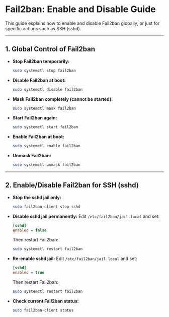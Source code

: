 # Fail2ban: Enable and Disable Guide

This guide explains how to enable and disable Fail2ban globally, 
or just for specific actions such as SSH (sshd).

---

## 1. Global Control of Fail2ban

- **Stop Fail2ban temporarily:**
  ```bash
  sudo systemctl stop fail2ban
  ```

- **Disable Fail2ban at boot:**
  ```bash
  sudo systemctl disable fail2ban
  ```

- **Mask Fail2ban completely (cannot be started):**
  ```bash
  sudo systemctl mask fail2ban
  ```

- **Start Fail2ban again:**
  ```bash
  sudo systemctl start fail2ban
  ```

- **Enable Fail2ban at boot:**
  ```bash
  sudo systemctl enable fail2ban
  ```

- **Unmask Fail2ban:**
  ```bash
  sudo systemctl unmask fail2ban
  ```

---

## 2. Enable/Disable Fail2ban for SSH (sshd)

- **Stop the sshd jail only:**
  ```bash
  sudo fail2ban-client stop sshd
  ```

- **Disable sshd jail permanently:**
  Edit `/etc/fail2ban/jail.local` and set:
  ```ini
  [sshd]
  enabled = false
  ```
  Then restart Fail2ban:
  ```bash
  sudo systemctl restart fail2ban
  ```

- **Re-enable sshd jail:**
  Edit `/etc/fail2ban/jail.local` and set:
  ```ini
  [sshd]
  enabled = true
  ```
  Then restart Fail2ban:
  ```bash
  sudo systemctl restart fail2ban
  ```

- **Check current Fail2ban status:**
  ```bash
  sudo fail2ban-client status
  ```
